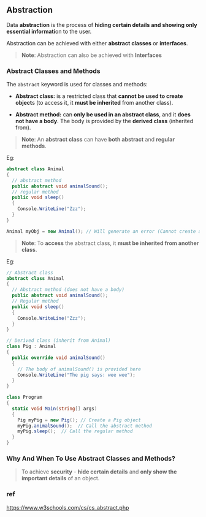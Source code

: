 ## Abstraction
Data **abstraction** is the process of **hiding certain details and showing only essential informati**on to the user.

Abstraction can be achieved with either **abstract classes** or **interfaces**.

> **Note**: Abstraction can also be achieved with **Interfaces**

### Abstract Classes and Methods

The `abstract` keyword is used for classes and methods:

-   **Abstract class:** is a restricted class that **cannot be used to create object**s (to access it, it **must be inherited** from another class).
  
-   **Abstract method:** can **only be used in an abstract class**, and it **does not have a body**. The body is provided by the **derived class** (inherited from).

> **Note**: An **abstract class** can have **both abstract** and **regular methods**.

Eg:
```cs
abstract class Animal 
{
  // abstract method
  public abstract void animalSound();
  // regular method
  public void sleep() 
  {
    Console.WriteLine("Zzz");
  }
}

Animal myObj = new Animal(); // Will generate an error (Cannot create an instance of the abstract class or interface 'Animal')
```


> **Note**: To **access** the abstract class, it **must be inherited from another class**.

Eg:
```cs
// Abstract class
abstract class Animal
{
  // Abstract method (does not have a body)
  public abstract void animalSound();
  // Regular method
  public void sleep()
  {
    Console.WriteLine("Zzz");
  }
}

// Derived class (inherit from Animal)
class Pig : Animal
{
  public override void animalSound()
  {
    // The body of animalSound() is provided here
    Console.WriteLine("The pig says: wee wee");
  }
}

class Program
{
  static void Main(string[] args)
  {
    Pig myPig = new Pig(); // Create a Pig object
    myPig.animalSound();  // Call the abstract method
    myPig.sleep();  // Call the regular method
  }
}

```


### Why And When To Use Abstract Classes and Methods?
> To achieve **security** - **hide certain details** and **only show the important details** of an object.



### ref 
https://www.w3schools.com/cs/cs_abstract.php
